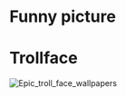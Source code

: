 #  Funny picture
# Trollface
![Epic_troll_face_wallpapers](https://user-images.githubusercontent.com/91655133/135406982-94a68ab8-f702-4952-a61e-b16dea555a81.png)
